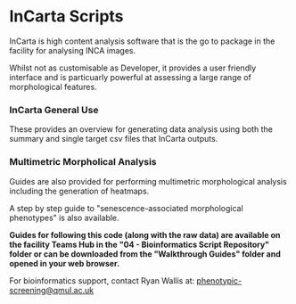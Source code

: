 # InCarta Scripts
InCarta is high content analysis software that is the go to package in the facility for analysing INCA images. 

Whilst not as customisable as Developer, it provides a user friendly interface and is particuarly powerful at assessing a large range of morphological features.

### InCarta General Use
These provides an overview for generating data analysis using both the summary and single target csv files that InCarta outputs. 

### Multimetric Morpholical Analysis
Guides are also provided for performing multimetric morphological analysis including the generation of heatmaps.

A step by step guide to "senescence-associated morphological phenotypes" is also available.

**Guides for following this code (along with the raw data) are available on the facility Teams Hub in the "04 - Bioinformatics Script Repository" folder or can be downloaded from the "Walkthrough Guides" folder and opened in your web browser.**

For bioinformatics support, contact Ryan Wallis at: phenotypic-screening@qmul.ac.uk


